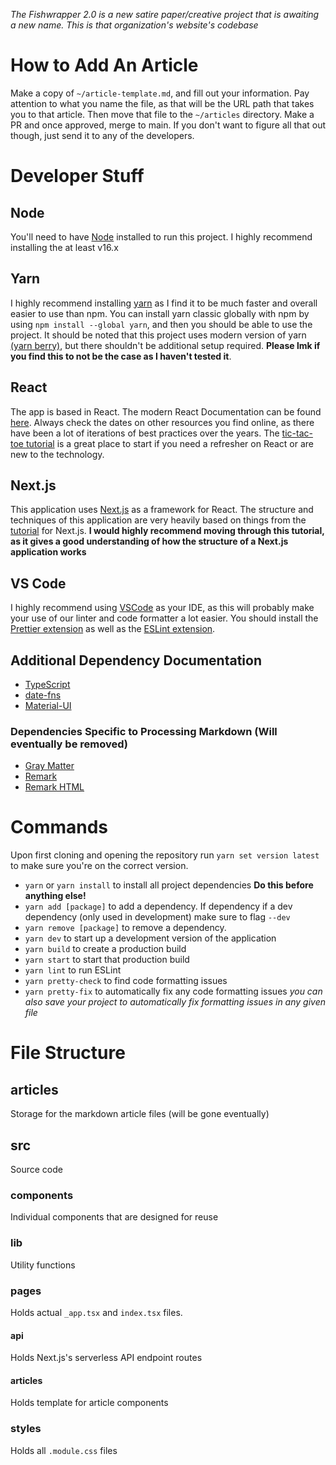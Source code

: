 *The Fishwrapper 2.0 is a new satire paper/creative project that is awaiting a new name. This is that organization's website's codebase*
# How to Add An Article
Make a copy of `~/article-template.md`, and fill out your information. Pay attention to what you name the file, as that will be the URL path that takes you to that article. Then move that file to the `~/articles` directory. Make a PR and once approved, merge to main. If you don't want to figure all that out though, just send it to any of the developers.

# Developer Stuff

## Node
You'll need to have [Node](https://nodejs.org/en/download) installed to run this project. I highly recommend installing the at least v16.x

## Yarn
I highly recommend installing [yarn](https://yarnpkg.com/) as I find it to be much faster and overall easier to use than npm. You can install yarn classic globally with npm by using `npm install --global yarn`, and then you should be able to use the project. It should be noted that this project uses modern version of yarn [(yarn berry)](https://yarnpkg.com/), but there shouldn't be additional setup required. **Please lmk if you find this to not be the case as I haven't tested it**.

## React
The app is based in React. The modern React Documentation can be found [here](https://react.dev/). Always check the dates on other resources you find online, as there have been a lot of iterations of best practices over the years. The [tic-tac-toe tutorial](https://react.dev/learn) is a great place to start if you need a refresher on React or are new to the technology.

## Next.js
This application uses [Next.js](https://nextjs.org/) as a framework for React. The structure and techniques of this application are very heavily based on things from the [tutorial](https://nextjs.org/learn/foundations/about-nextjs?utm_source=next-site&utm_medium=homepage-cta&utm_campaign=next-website) for Next.js. **I would highly recommend moving through this tutorial, as it gives a good understanding of how the structure of a Next.js application works**

## VS Code
I highly recommend using [VSCode](https://code.visualstudio.com/) as your IDE, as this will probably make your use of our linter and code formatter a lot easier. You should install the [Prettier extension](https://marketplace.visualstudio.com/items?itemName=esbenp.prettier-vscode) as well as the [ESLint extension](https://marketplace.visualstudio.com/items?itemName=dbaeumer.vscode-eslint).

## Additional Dependency Documentation
- [TypeScript](https://www.typescriptlang.org/)
- [date-fns](https://date-fns.org/)
- [Material-UI](https://mui.com/material-ui/getting-started/overview/)
### Dependencies Specific to Processing Markdown (Will eventually be removed)
- [Gray Matter](https://github.com/jonschlinkert/gray-matter)
- [Remark](https://github.com/remarkjs/remark)
- [Remark HTML](https://github.com/remarkjs/remark-html)

# Commands
Upon first cloning and opening the repository run `yarn set version latest` to make sure you're on the correct version.
- `yarn` or `yarn install` to install all project dependencies **Do this before anything else!**
- `yarn add [package]` to add a dependency. If dependency if a dev dependency (only used in development) make sure to flag `--dev`
- `yarn remove [package]` to remove a dependency.
- `yarn dev` to start up a development version of the application
- `yarn build` to create a production build
- `yarn start` to start that production build
- `yarn lint` to run ESLint
- `yarn pretty-check` to find code formatting issues
- `yarn pretty-fix` to automatically fix any code formatting issues *you can also save your project to automatically fix formatting issues in any given file*

# File Structure
## articles
Storage for the markdown article files (will be gone eventually)
## src
Source code
### components
Individual components that are designed for reuse
### lib
Utility functions
### pages
Holds actual `_app.tsx` and `index.tsx` files.
#### api
Holds Next.js's serverless API endpoint routes
#### articles
Holds template for article components
### styles
Holds all `.module.css` files

